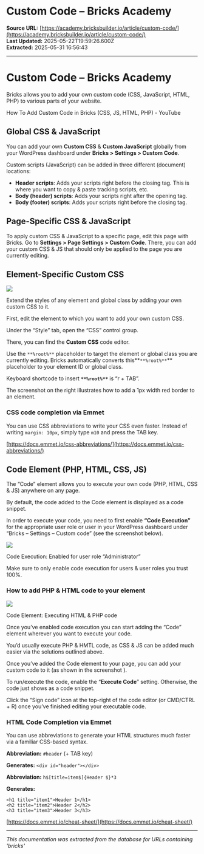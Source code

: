 # Custom Code – Bricks Academy

**Source URL:** [https://academy.bricksbuilder.io/article/custom-code/](https://academy.bricksbuilder.io/article/custom-code/)  
**Last Updated:** 2025-05-22T19:59:26.600Z  
**Extracted:** 2025-05-31 16:56:43

---

# Custom Code – Bricks Academy

Bricks allows you to add your own custom code (CSS, JavaScript, HTML, PHP) to various parts of your website.

How To Add Custom Code in Bricks (CSS, JS, HTML, PHP) - YouTube

[](https://www.youtube.com/watch?v=LiYwBZ_R-f8&embeds_referring_euri=https%3A%2F%2Facademy.bricksbuilder.io%2F)

## Global CSS & JavaScript

You can add your own **Custom CSS** & **Custom JavaScript** globally from your WordPress dashboard under **Bricks > Settings > Custom Code**.

Custom scripts (JavaScript) can be added in three different (document) locations:

*   **Header scripts**: Adds your scripts right before the closing </head> tag. This is where you want to copy & paste tracking scripts, etc.
*   **Body (header) scripts**: Adds your scripts right after the opening <body> tag.
*   **Body (footer) scripts**: Adds your scripts right before the closing </body> tag.

## Page-Specific CSS & JavaScript

To apply custom CSS & JavaScript to a specific page, edit this page with Bricks. Go to **Settings > Page Settings > Custom Code**. There, you can add your custom CSS & JS that should only be applied to the page you are currently editing.

## Element-Specific Custom CSS

![](https://academy.bricksbuilder.io/wp-content/uploads/2023/09/bricks-1.9.1-custom-css-root-placeholder-591x1024.png)

Extend the styles of any element and global class by adding your own custom CSS to it.

First, edit the element to which you want to add your own custom CSS.

Under the “Style” tab, open the “CSS” control group.

There, you can find the **Custom CSS** code editor. 

Use the `**%root%**` placeholder to target the element or global class you are currently editing. Bricks automatically converts this**`**%root%**`** placeholder to your element ID or global class.

Keyboard shortcode to insert **`**%root%**`** is “r + TAB”.

The screenshot on the right illustrates how to add a 1px width red border to an element.

### CSS code completion via Emmet

You can use CSS abbreviations to write your CSS even faster. Instead of writing `margin: 10px`, simply type `m10` and press the TAB key.

[https://docs.emmet.io/css-abbreviations/](https://docs.emmet.io/css-abbreviations/)

## Code Element (PHP, HTML, CSS, JS)

The “Code” element allows you to execute your own code (PHP, HTML, CSS & JS) anywhere on any page.

By default, the code added to the Code element is displayed as a code snippet.

In order to execute your code, you need to first enable **“Code Execution”** for the appropriate user role or user in your WordPress dashboard under “Bricks – Settings – Custom code” (see the screenshot below).

![](https://academy.bricksbuilder.io/wp-content/uploads/2020/04/bricks-builder-code-execution-1024x803.png)

Code Execution: Enabled for user role “Administrator”

Make sure to only enable code execution for users & user roles you trust 100%.

### How to add PHP & HTML code to your element

![](https://academy.bricksbuilder.io/wp-content/uploads/2020/04/bricks-builder-code-element-execution.png)

Code Element: Executing HTML & PHP code

Once you’ve enabled code execution you can start adding the “Code” element wherever you want to execute your code.

You’d usually execute PHP & HMTL code, as CSS & JS can be added much easier via the solutions outlined above.

Once you’ve added the Code element to your page, you can add your custom code to it (as shown in the screenshot ).

To run/execute the code, enable the “**Execute Code**” setting. Otherwise, the code just shows as a code snippet.

Click the “Sign code” icon at the top-right of the code editor (or CMD/CTRL + R) once you’ve finished editing your executable code.

### HTML Code Completion via Emmet

You can use abbreviations to generate your HTML structures much faster via a familiar CSS-based syntax.

**Abbreviation:** `#header` (+ TAB key)

**Generates:** `<div id="header"></div>`

**Abbreviation:** `h$[title=item$]{Header $}*3`

**Generates:**

```
<h1 title="item1">Header 1</h1>
<h2 title="item2">Header 2</h2>
<h3 title="item3">Header 3</h3>
```

[https://docs.emmet.io/cheat-sheet/](https://docs.emmet.io/cheat-sheet/)

---

*This documentation was extracted from the database for URLs containing 'bricks'*
